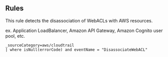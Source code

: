 ## Rules

This rule detects the disassociation of WebACLs with AWS resources.

ex. Application LoadBalancer, Amazon API Gateway, Amazon Cognito user pool, etc. 

```text
_sourceCategory=aws/cloudtrail
| where isNull(errorCode) and eventName = "DisassociateWebACL"
```